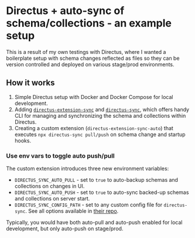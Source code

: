 # Directus + auto-sync of schema/collections - an example setup

This is a result of my own testings with Directus, where I wanted a boilerplate setup with schema changes reflected as files so they can be version controlled and deployed on various stage/prod environments.

## How it works

1. Simple Directus setup with Docker and Docker Compose for local development.
2. Adding [`directus-extension-sync`](https://www.npmjs.com/package/directus-extension-sync) and [`directus-sync`](https://www.npmjs.com/package/directus-sync), which offers handy CLI for managing and synchronizing the schema and collections within Directus.
3. Creating a custom extension (`directus-extension-sync-auto`) that executes `npx directus-sync pull/push` on schema change and startup hooks.

### Use env vars to toggle auto push/pull

The custom extension introduces three new environment variables:

- `DIRECTUS_SYNC_AUTO_PULL` - set to `true` to auto-backup schemas and collections on changes in UI.
- `DIRECTUS_SYNC_AUTO_PUSH` - set to `true` to auto-sync backed-up schemas and collections on server start.
- `DIRECTUS_SYNC_CONFIG_PATH` - set to any custom config file for `directus-sync`. See all options available in [their repo](https://github.com/tractr/directus-sync?tab=readme-ov-file#available-options).

Typically, you would have both auto-pull and auto-push enabled for local development, but only auto-push on stage/prod.
